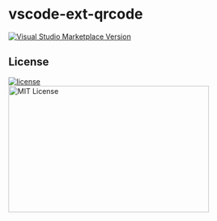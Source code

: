 # vscode-ext-qrcode

<a href="https://marketplace.visualstudio.com/items?itemName=niko-ni.vscode-ext-qrcode" target="__blank"><img src="https://img.shields.io/visual-studio-marketplace/v/niko-ni.vscode-ext-qrcode.svg?color=eee&amp;label=VS%20Code%20Marketplace&logo=visual-studio-code" alt="Visual Studio Marketplace Version" /></a>

## License

<a href="https://www.npmjs.com/package/v-qr-code-next" target="_blank">
    <img alt="license" src="https://img.shields.io/npm/l/v-qr-code-next.svg" />
</a>
<br />
<img src="https://nikoni.top/images/niko-mit-vanilla-js.png" alt="MIT License" width="396" height="250"/>

